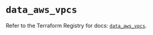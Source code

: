 # `data_aws_vpcs`

Refer to the Terraform Registry for docs: [`data_aws_vpcs`](https://registry.terraform.io/providers/hashicorp/aws/6.11.0/docs/data-sources/vpcs).
